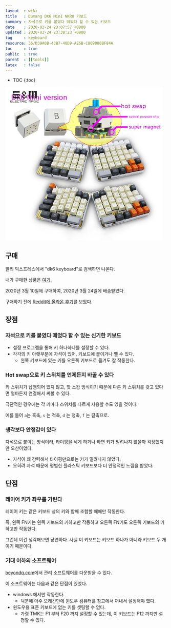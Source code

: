 ```yaml
---
layout  : wiki
title   : Dumang DK6 Mini NKRO 키보드
summary : 자석으로 키를 붙였다 떼었다 할 수 있는 키보드
date    : 2020-03-24 23:07:57 +0900
updated : 2020-03-24 23:38:23 +0900
tag     : keyboard
resource: 36/D39A0B-43B7-48D9-AE6B-C809080BF84A
toc     : true
public  : true
parent  : [[tools]]
latex   : false
---
```

* TOC
{:toc}

![]( /resource/36/D39A0B-43B7-48D9-AE6B-C809080BF84A/Dk6-nkro-swapable-rgb-cherry-mx-kaih-box.jpg )

## 구매

알리 익스프레스에서 "dk6 keyboard"로 검색하면 나온다.

내가 구매한 상품은 [여기]( https://ko.aliexpress.com/item/4000226986837.html?spm=a2g0s.9042311.0.0.54214c4dcq94XX ).

2020년 3월 10일에 구매하여, 2020년 3월 24일에 배송받았다.

구매하기 전에 [Reddit에 올라온 후기]( https://www.reddit.com/r/MechanicalKeyboards/comments/bvzpjz/dumang_dk6_scorpion_venom/ )를 보았다.

## 장점

### 자석으로 키를 붙였다 떼었다 할 수 있는 신기한 키보드

- 설정 프로그램을 통해 키 하나하나를 설정할 수 있다.
- 각각의 키 아랫부분에 자석이 있어, 키보드에 붙이거나 뗄 수 있다.
    - 왼쪽 키보드에 있는 키를 오른쪽 키보드로 옮겨도 잘 작동한다.

### Hot swap으로 키 스위치를 언제든지 바꿀 수 있다

키 스위치가 납땜되어 있지 않고, 핫 스왑 방식이기 때문에 다른 키 스위치를 갖고 있다면 얼마든지 연결해서 써볼 수 있다.

극단적인 경우에는 각 키마다 스위치를 다르게 사용할 수도 있을 것이다.

예를 들어 `a`는 흑축, `s` 는 적축, `d` 는 청축, `f` 는 갈축으로.

### 생각보다 안정감이 있다

자석으로 붙이는 방식이라, 타이핑을 세게 하거나 하면 키가 밀려나지 않을까 걱정했지만 오산이었다.

- 자석이 꽤 강력해서 타이핑만으로는 키가 밀려나지 않았다.
- 오히려 자석 때문에 평범한 플라스틱 키보드보다 더 안정적인 느낌을 받았다.

## 단점
### 레이어 키가 좌우를 가린다

레이어 키는 같은 키보드 상의 키와 함께 조합할 때에만 작동한다.

즉, 왼쪽 FN키는 왼쪽 키보드의 키하고만 작동하고 오른쪽 FN키도 오른쪽 키보드의 키하고만 작동한다.

그런데 이건 생각해보면 당연하다. 사실 이 키보드는 키보드 하나가 아니라 키보드 두 개이기 때문이다.

### 기대 이하의 소프트웨어

[beyondq.com]( http://www.beyondq.com/download.html )에서 관리 소프트웨어를 다운받을 수 있다.

이 소프트웨어는 다음과 같은 단점이 있었다.

- windows 에서만 작동한다.
    - 덕분에 아주 오래간만에 윈도우 컴퓨터를 창고에서 꺼내서 설정해야 했다.
- 윈도우용 표준 키보드에 없는 키를 셋팅할 수 없다.
    - 가령 TMK는 F1 부터 F20 까지 설정할 수 있는데, 이 키보드는 F12 까지만 설정할 수 있다.

